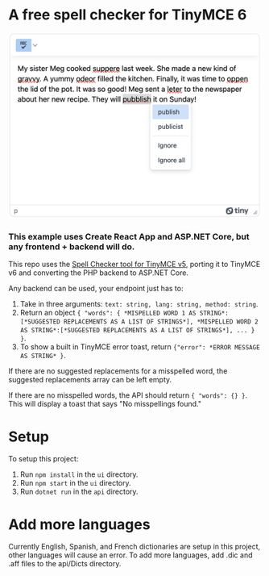 # A free spell checker for TinyMCE 6
![TinyMCE 6 with spell checker](./screenshot.png)

### This example uses Create React App and ASP.NET Core, but any frontend + backend will do.
This repo uses the [Spell Checker tool for TinyMCE v5](https://www.tiny.cloud/docs/plugins/opensource/spellchecker/), porting it to TinyMCE v6 and converting the PHP backend to ASP.NET Core.

Any backend can be used, your endpoint just has to:
1. Take in three arguments: `text: string, lang: string, method: string`.
2. Return an object `{ "words": { *MISPELLED WORD 1 AS STRING*:[*SUGGESTED REPLACEMENTS AS A LIST OF STRINGS*], *MISPELLED WORD 2 AS STRING*:[*SUGGESTED REPLACEMENTS AS A LIST OF STRINGS*], ... } }`.
3. To show a built in TinyMCE error toast, return `{"error": *ERROR MESSAGE AS STRING* }`.

If there are no suggested replacements for a misspelled word, the suggested replacements array can be left empty.

If there are no misspelled words, the API should return `{ "words": {} }`. This will display a toast that says "No misspellings found."

# Setup
To setup this project:
1. Run `npm install` in the `ui` directory.
2. Run `npm start` in the `ui` directory.
3. Run `dotnet run` in the `api` directory.

# Add more languages
Currently English, Spanish, and French dictionaries are setup in this project, other languages will cause an error. To add more languages, add .dic and .aff files to the api/Dicts directory.